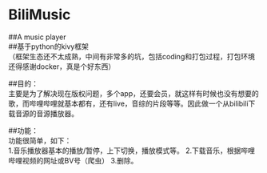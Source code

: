 # BiliMusic
##A music player<br>
##基于python的kivy框架<br>
（框架生态还不太成熟，中间有非常多的坑，包括coding和打包过程，打包环境还得感谢docker，真是个好东西）

##目的：<br>
主要是为了解决现在版权问题，多个app，还要会员，就这样有时候也没有想要的歌，而哔哩哔哩就基本都有，还有live，音综的片段等等。因此做一个从bilibili下载音源的音源播放器。

##功能：<br>
功能很简单，如下：<br>
1.音乐播放器基本的播放/暂停，上下切换，播放模式等。
2.下载音乐，根据哔哩哔哩视频的网址或BV号（爬虫）
3.删除。
